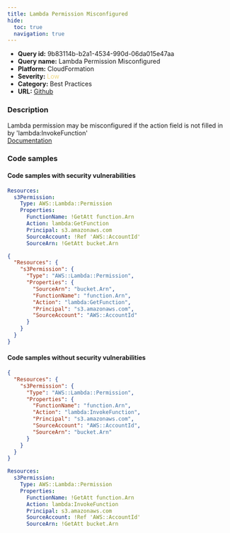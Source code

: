 ```yaml
---
title: Lambda Permission Misconfigured
hide:
  toc: true
  navigation: true
---
```


<style>
  .highlight .hll {
    background-color: #ff171742;
  }
  .md-content {
    max-width: 1100px;
    margin: 0 auto;
  }
</style>

-   **Query id:** 9b83114b-b2a1-4534-990d-06da015e47aa
-   **Query name:** Lambda Permission Misconfigured
-   **Platform:** CloudFormation
-   **Severity:** <span style="color:#edd57e">Low</span>
-   **Category:** Best Practices
-   **URL:** [Github](https://github.com/Checkmarx/kics/tree/master/assets/queries/cloudFormation/aws/lambda_permission_misconfigured)

### Description
Lambda permission may be misconfigured if the action field is not filled in by 'lambda:InvokeFunction'<br>
[Documentation](https://docs.aws.amazon.com/pt_br/AWSCloudFormation/latest/UserGuide/aws-resource-lambda-permission.html)

### Code samples
#### Code samples with security vulnerabilities
```yaml title="Positive test num. 1 - yaml file" hl_lines="6"
Resources:
  s3Permission:
    Type: AWS::Lambda::Permission
    Properties:
      FunctionName: !GetAtt function.Arn
      Action: lambda:GetFunction
      Principal: s3.amazonaws.com
      SourceAccount: !Ref 'AWS::AccountId'
      SourceArn: !GetAtt bucket.Arn

```
```json title="Positive test num. 2 - json file" hl_lines="8"
{
  "Resources": {
    "s3Permission": {
      "Type": "AWS::Lambda::Permission",
      "Properties": {
        "SourceArn": "bucket.Arn",
        "FunctionName": "function.Arn",
        "Action": "lambda:GetFunction",
        "Principal": "s3.amazonaws.com",
        "SourceAccount": "AWS::AccountId"
      }
    }
  }
}

```


#### Code samples without security vulnerabilities
```json title="Negative test num. 1 - json file"
{
  "Resources": {
    "s3Permission": {
      "Type": "AWS::Lambda::Permission",
      "Properties": {
        "FunctionName": "function.Arn",
        "Action": "lambda:InvokeFunction",
        "Principal": "s3.amazonaws.com",
        "SourceAccount": "AWS::AccountId",
        "SourceArn": "bucket.Arn"
      }
    }
  }
}

```
```yaml title="Negative test num. 2 - yaml file"
Resources:
  s3Permission:
    Type: AWS::Lambda::Permission
    Properties:
      FunctionName: !GetAtt function.Arn
      Action: lambda:InvokeFunction
      Principal: s3.amazonaws.com
      SourceAccount: !Ref 'AWS::AccountId'
      SourceArn: !GetAtt bucket.Arn

```
